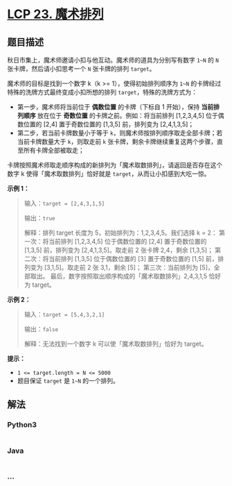 # [LCP 23. 魔术排列](https://leetcode-cn.com/problems/er94lq)

## 题目描述

<!-- 这里写题目描述 -->

秋日市集上，魔术师邀请小扣与他互动。魔术师的道具为分别写有数字 `1~N` 的 `N` 张卡牌，然后请小扣思考一个 `N` 张卡牌的排列 `target`。

魔术师的目标是找到一个数字 k（k >= 1），使得初始排列顺序为 `1~N` 的卡牌经过特殊的洗牌方式最终变成小扣所想的排列 `target`，特殊的洗牌方式为：

- 第一步，魔术师将当前位于 **偶数位置** 的卡牌（下标自 1 开始），保持 **当前排列顺序** 放在位于 **奇数位置** 的卡牌之前。例如：将当前排列 [1,2,3,4,5] 位于偶数位置的 [2,4] 置于奇数位置的 [1,3,5] 前，排列变为 [2,4,1,3,5]；
- 第二步，若当前卡牌数量小于等于 `k`，则魔术师按排列顺序取走全部卡牌；若当前卡牌数量大于 `k`，则取走前 `k` 张卡牌，剩余卡牌继续重复这两个步骤，直至所有卡牌全部被取走；

卡牌按照魔术师取走顺序构成的新排列为「魔术取数排列」，请返回是否存在这个数字 k 使得「魔术取数排列」恰好就是 `target`，从而让小扣感到大吃一惊。

**示例 1：**

> 输入：`target = [2,4,3,1,5]`
>
> 输出：`true`
>
> 解释：排列 target 长度为 5，初始排列为：1,2,3,4,5。我们选择 k = 2：
> 第一次：将当前排列 [1,2,3,4,5] 位于偶数位置的 [2,4] 置于奇数位置的 [1,3,5] 前，排列变为 [2,4,1,3,5]。取走前 2 张卡牌 2,4，剩余 [1,3,5]；
> 第二次：将当前排列 [1,3,5] 位于偶数位置的 [3] 置于奇数位置的 [1,5] 前，排列变为 [3,1,5]。取走前 2 张 3,1，剩余 [5]；
> 第三次：当前排列为 [5]，全部取出。
> 最后，数字按照取出顺序构成的「魔术取数排列」2,4,3,1,5 恰好为 target。

**示例 2：**

> 输入：`target = [5,4,3,2,1]`
>
> 输出：`false`
>
> 解释：无法找到一个数字 k 可以使「魔术取数排列」恰好为 target。

**提示：**

- `1 <= target.length = N <= 5000`
- 题目保证 `target` 是 `1~N` 的一个排列。

## 解法

<!-- 这里可写通用的实现逻辑 -->

<!-- tabs:start -->

### **Python3**

<!-- 这里可写当前语言的特殊实现逻辑 -->

```python

```

### **Java**

<!-- 这里可写当前语言的特殊实现逻辑 -->

```java

```

### **...**

```

```

<!-- tabs:end -->
